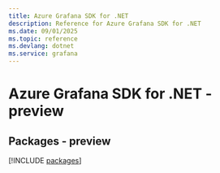 ```yaml
---
title: Azure Grafana SDK for .NET
description: Reference for Azure Grafana SDK for .NET
ms.date: 09/01/2025
ms.topic: reference
ms.devlang: dotnet
ms.service: grafana
---
```

# Azure Grafana SDK for .NET - preview
## Packages - preview
[!INCLUDE [packages](grafana-index.md)]